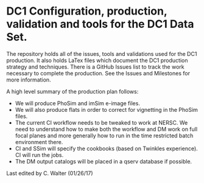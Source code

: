 # DC1 Configuration, production, validation and tools for the DC1 Data Set.

The repository holds all of the issues, tools and validations used for the DC1 production. It also holds LaTex files which document the DC1 production strategy and techniques.  There is a GitHub Issues list to track the work necessary to complete the production.  See the Issues and Milestones for more information.

A high level summary of the production plan follows:
 
- We will produce PhoSim and imSim e-image files.  
- We will also produce flats in order to correct for vignetting in the PhoSim files.
- The current CI workflow needs to be tweaked to work at NERSC.  We need to understand how to make both the workflow and DM work on full focal planes and more generally how to run in the time restricted batch environment there.
- CI and SSim will specify the cookbooks (based on Twinkles experience).  CI will run the jobs.
- The DM output catalogs will be placed in a qserv database if possible.

Last edited by C. Walter (01/26/17)
